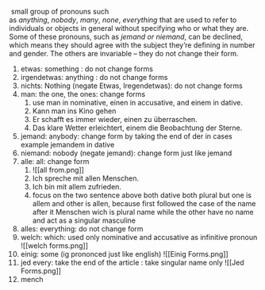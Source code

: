  small group of pronouns such as _anything_, _nobody_, _many_, _none_, _everything_ that are used to refer to individuals or objects in general without specifying who or what they are.
Some of these pronouns, such as _jemand or niemand_, can be declined, which means they should agree with the subject they’re defining in number and gender. The others are invariable – they do not change their form.


1. etwas: something : do not change forms
2. irgendetwas: anything : do not change forms
3. nichts: Nothing (negate Etwas, Iregendetwas): do not change forms
4. man: the one, the ones: change forms 
	1. use man in nominative, einen in accusative, and einem in dative.
	2. Kann man ins Kino gehen
	3. Er schafft es immer wieder, einen zu überraschen.
	4. Das klare Wetter erleichtert, einem die Beobachtung der Sterne.
5. jemand: anybody:  change form by taking the end of der in cases example jemandem in dative
6. niemand: nobody (negate jemand): change form just like jemand
7. alle: all: change form
	1. ![[all from.png]]
	2. Ich spreche mit allen Menschen.
	3. Ich bin mit allem zufrieden.
	4. focus on the two sentence above both dative both plural but one is allem and other is allen, because  first followed the case of the name after it Menschen wich is plural name while the other have no name and act as a singular masculine 
8. alles: everything: do not change form
9. welch: which: used only nominative and accusative as infinitive pronoun
![[welch forms.png]]
10.  einig: some (ig prononced just like english)
![[Einig Forms.png]]
11. jed every: take the end of the article : take singular name only
		![[Jed Forms.png]]
12.  mench